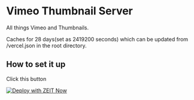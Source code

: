 # Vimeo Thumbnail Server


All things Vimeo and Thumbnails. 

Caches for 28 days(set as 2419200 seconds) which can be updated from /vercel.json in the root directory. 



## How to set it up

Click this button

[![Deploy with ZEIT Now](https://zeit.co/button)](https://zeit.co/new/project?template=https://github.com/ThatGuySam/vimeo-thumbnail-server)